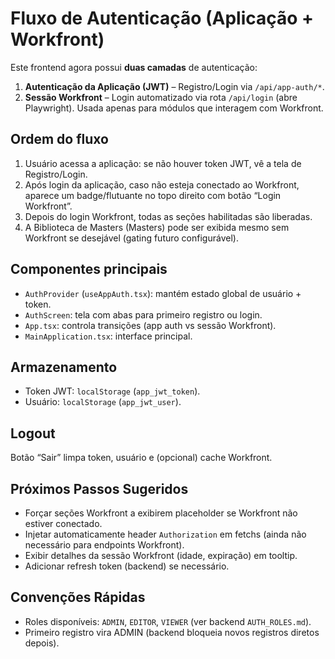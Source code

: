 # Fluxo de Autenticação (Aplicação + Workfront)

Este frontend agora possui **duas camadas** de autenticação:

1. **Autenticação da Aplicação (JWT)** – Registro/Login via `/api/app-auth/*`.
2. **Sessão Workfront** – Login automatizado via rota `/api/login` (abre Playwright). Usada apenas para módulos que interagem com Workfront.

## Ordem do fluxo

1. Usuário acessa a aplicação: se não houver token JWT, vê a tela de Registro/Login.
2. Após login da aplicação, caso não esteja conectado ao Workfront, aparece um badge/flutuante no topo direito com botão “Login Workfront”.
3. Depois do login Workfront, todas as seções habilitadas são liberadas.
4. A Biblioteca de Masters (Masters) pode ser exibida mesmo sem Workfront se desejável (gating futuro configurável).

## Componentes principais

* `AuthProvider` (`useAppAuth.tsx`): mantém estado global de usuário + token.
* `AuthScreen`: tela com abas para primeiro registro ou login.
* `App.tsx`: controla transições (app auth vs sessão Workfront).
* `MainApplication.tsx`: interface principal.

## Armazenamento

* Token JWT: `localStorage` (`app_jwt_token`).
* Usuário: `localStorage` (`app_jwt_user`).

## Logout

Botão “Sair” limpa token, usuário e (opcional) cache Workfront.

## Próximos Passos Sugeridos

* Forçar seções Workfront a exibirem placeholder se Workfront não estiver conectado.
* Injetar automaticamente header `Authorization` em fetchs (ainda não necessário para endpoints Workfront).
* Exibir detalhes da sessão Workfront (idade, expiração) em tooltip.
* Adicionar refresh token (backend) se necessário.

## Convenções Rápidas

* Roles disponíveis: `ADMIN`, `EDITOR`, `VIEWER` (ver backend `AUTH_ROLES.md`).
* Primeiro registro vira ADMIN (backend bloqueia novos registros diretos depois).

